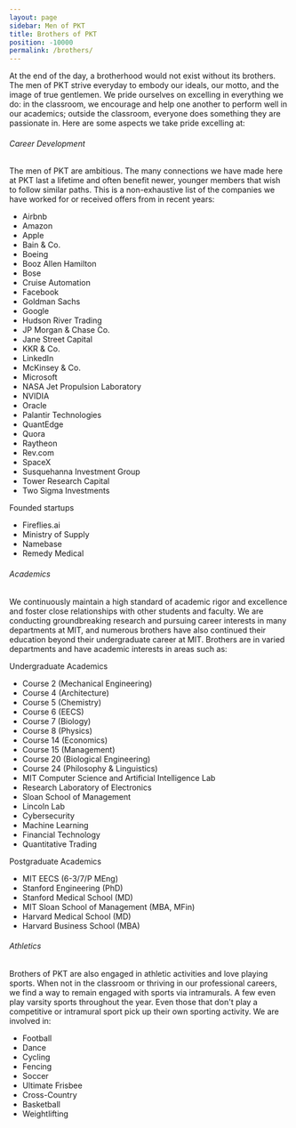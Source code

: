 ```yaml
---
layout: page
sidebar: Men of PKT
title: Brothers of PKT
position: -10000
permalink: /brothers/
---
```

At the end of the day, a brotherhood would not exist without its brothers. The men of PKT strive everyday to embody our ideals, our motto, and the image of true gentlemen. We pride ourselves on excelling in everything we do: in the classroom, we encourage and help one another to perform well in our academics; outside the classroom, everyone does something they are passionate in. Here are some aspects we take pride excelling at:

###### Career Development

The men of PKT are ambitious. The many connections we have made here at PKT last a lifetime and often benefit newer, younger members that wish to follow similar paths. This is a non-exhaustive list of the companies we have worked for or received offers from in recent years:

- Airbnb
- Amazon
- Apple
- Bain & Co.
- Boeing
- Booz Allen Hamilton
- Bose
- Cruise Automation
- Facebook
- Goldman Sachs
- Google
- Hudson River Trading
- JP Morgan & Chase Co.
- Jane Street Capital
- KKR & Co.
- LinkedIn
- McKinsey & Co.
- Microsoft
- NASA Jet Propulsion Laboratory
- NVIDIA
- Oracle
- Palantir Technologies
- QuantEdge
- Quora
- Raytheon
- Rev.com
- SpaceX
- Susquehanna Investment Group
- Tower Research Capital
- Two Sigma Investments

Founded startups

- Fireflies.ai
- Ministry of Supply
- Namebase
- Remedy Medical

###### Academics

We continuously maintain a high standard of academic rigor and excellence and foster close relationships with other students and faculty. We are conducting groundbreaking research and pursuing career interests in many departments at MIT, and numerous brothers have also continued their education beyond their undergraduate career at MIT. Brothers are in varied departments and have academic interests in areas such as:

Undergraduate Academics

- Course 2 (Mechanical Engineering)
- Course 4 (Architecture)
- Course 5 (Chemistry)
- Course 6 (EECS)
- Course 7 (Biology)
- Course 8 (Physics)
- Course 14 (Economics)
- Course 15 (Management)
- Course 20 (Biological Engineering)
- Course 24 (Philosophy & Linguistics)
- MIT Computer Science and Artificial Intelligence Lab
- Research Laboratory of Electronics
- Sloan School of Management
- Lincoln Lab
- Cybersecurity
- Machine Learning
- Financial Technology
- Quantitative Trading

Postgraduate Academics

- MIT EECS (6-3/7/P MEng)
- Stanford Engineering (PhD)
- Stanford Medical School (MD)
- MIT Sloan School of Management (MBA, MFin)
- Harvard Medical School (MD)
- Harvard Business School (MBA)

###### Athletics

Brothers of PKT are also engaged in athletic activities and love playing sports. When not in the classroom or thriving in our professional careers, we find a way to remain engaged with sports via intramurals. A few even play varsity sports throughout the year. Even those that don't play a competitive or intramural sport pick up their own sporting activity. We are involved in:

- Football
- Dance
- Cycling
- Fencing
- Soccer
- Ultimate Frisbee
- Cross-Country
- Basketball
- Weightlifting